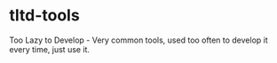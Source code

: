 # tltd-tools
Too Lazy to Develop - Very common tools, used too often to develop it every time, just use it.
